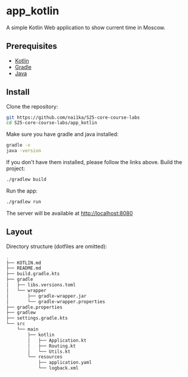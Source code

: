 # app_kotlin

A simple Kotlin Web application to show current time in Moscow.

## Prerequisites

- [Kotlin](<https://kotlinlang.org/>)
- [Gradle](<https://gradle.org/install/>)
- [Java](<https://www.oracle.com/java/technologies/javase-jdk11-downloads.html>)

## Install

Clone the repository:

```sh
git https://github.com/nai1ka/S25-core-course-labs
cd S25-core-course-labs/app_kotlin
```

Make sure you have gradle and java installed:

```sh
gradle -v
java -version
```

If you don't have them installed, please follow the links above.
Build the project:

```sh
./gradlew build
```

Run the app:

```sh
./gradlew run
```

The server will be available at [http://localhost:8080](http://localhost:8080)

## Layout

Directory structure (dotfiles are omitted):

```sh
.
├── KOTLIN.md
├── README.md
├── build.gradle.kts
├── gradle
│   ├── libs.versions.toml
│   └── wrapper
│       ├── gradle-wrapper.jar
│       └── gradle-wrapper.properties
├── gradle.properties
├── gradlew
├── settings.gradle.kts
└── src
    └── main
        ├── kotlin
        │   ├── Application.kt
        │   ├── Routing.kt
        │   └── Utils.kt
        └── resources
            ├── application.yaml
            └── logback.xml
```
